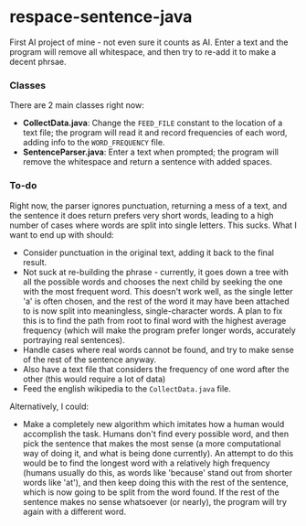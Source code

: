 # respace-sentence-java
First AI project of mine - not even sure it counts as AI. Enter a text and the program will remove all whitespace, and then try to re-add it to make a decent phrsae. 

### Classes
There are 2 main classes right now:
- **CollectData.java**: Change the ```FEED_FILE``` constant to the location of a text file; the program will read it and record frequencies of each word, adding info to the ```WORD_FREQUENCY``` file. 
- **SentenceParser.java**: Enter a text when prompted; the program will remove the whitespace and return a sentence with added spaces.

### To-do

Right now, the parser ignores punctuation, returning a mess of a text, and the sentence it does return prefers very short words, leading to a high number of cases where words are split into single letters. This sucks. What I want to end up with should:
- Consider punctuation in the original text, adding it back to the final result.
- Not suck at re-building the phrase - currently, it goes down a tree with all the possible words and chooses the next child by seeking the one with the most frequent word. This doesn't work well, as the single letter 'a' is often chosen, and the rest of the word it may have been attached to is now split into meaningless, single-character words. A plan to fix this is to find the path from root to final word with the highest average frequency (which will make the program prefer longer words, accurately portraying real sentences).
- Handle cases where real words cannot be found, and try to make sense of the rest of the sentence anyway.
- Also have a text file that considers the frequency of one word after the other (this would require a lot of data)
- Feed the english wikipedia to the ```CollectData.java``` file.

Alternatively, I could: 
- Make a completely new algorithm which imitates how a human would accomplish the task. Humans don't find every possible word, and then pick the sentence that makes the most sense (a more computational way of doing it, and what is being done currently). An attempt to do this would be to find the longest word with a relatively high frequency (humans usually do this, as words like 'because' stand out from shorter words like 'at'), and then keep doing this with the rest of the sentence, which is now going to be split from the word found. If the rest of the sentence makes no sense whatsoever (or nearly), the program will try again with a different word.
